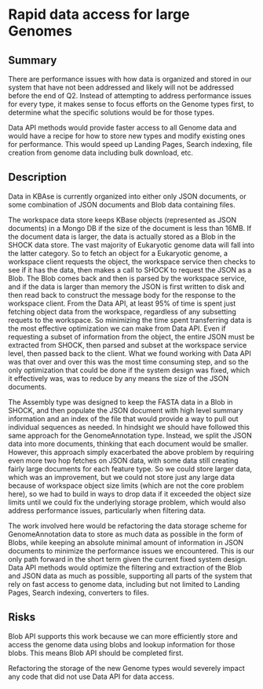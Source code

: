 # Rapid data access for large Genomes

## Summary

There are performance issues with how data is organized and stored in our system that have not been addressed and likely will not be addressed before the end of Q2.  Instead of attempting to address performance issues for every type, it makes sense to focus efforts on the Genome types first, to determine what the specific solutions would be for those types.

Data API methods would provide faster access to all Genome data and would have a recipe for how to store new types and modify existing ones for performance.  This would speed up Landing Pages, Search indexing, file creation from genome data including bulk download, etc.

## Description

Data in KBAse is currently organized into either only JSON documents, or some combination of JSON documents and Blob data containing files.

The workspace data store keeps KBase objects (represented as JSON documents) in a Mongo DB if the size of the document is less than 16MB.  If the document data is larger, the data is actually stored as a Blob in the SHOCK data store.  The vast majority of Eukaryotic genome data will fall into the latter category.  So to fetch an object for a Eukaryotic genome, a workspace client requests the object, the workspace service then checks to see if it has the data, then makes a call to SHOCK to request the JSON as a Blob.  The Blob comes back and then is parsed by the workspace service, and if the data is larger than memory the JSON is first written to disk and then read back to construct the message body for the response to the workspace client.  From the Data API, at least 95% of time is spent just fetching object data from the workspace, regardless of any subsetting requets to the workspace.  So minimizing the time spent transferring data is the most effective optimization we can make from Data API.  Even if requesting a subset of information from the object, the entire JSON must be extracted from SHOCK, then parsed and subset at the workspace service level, then passed back to the client.  What we found working with Data API was that over and over this was the most time consuming step, and so the only optimization that could be done if the system design was fixed, which it effectively was, was to reduce by any means the size of the JSON documents.

The Assembly type was designed to keep the FASTA data in a Blob in SHOCK, and then populate the JSON document with high level summary information and an index of the file that would provide a way to pull out individual sequences as needed.  In hindsight we should have followed this same approach for the GenomeAnnotation type.  Instead, we split the JSON data into more documents, thinking that each document would be smaller.  However, this approach simply exacerbated the above problem by requiring even more two hop fetches on JSON data, with some data still creating fairly large documents for each feature type.  So we could store larger data, which was an improvement, but we could not store just any large data because of workspace object size limits (which are not the core problem here), so we had to build in ways to drop data if it exceeded the object size limits until we could fix the underlying storage problem, which would also address performance issues, particularly when filtering data.

The work involved here would be refactoring the data storage scheme for GenomeAnnotation data to store as much data as possible in the form of Blobs, while keeping an absolute minimal amount of information in JSON documents to minimize the performance issues we encountered.  This is our only path forward in the short term given the current fixed system design.  Data API methods would optimize the filtering and extraction of the Blob and JSON data as much as possible, supporting all parts of the system that rely on fast access to genome data, including but not limited to Landing Pages, Search indexing, converters to files.

## Risks

Blob API supports this work because we can more efficiently store and access the genome data using blobs and lookup information for those blobs.  This means Blob API should be completed first.

Refactoring the storage of the new Genome types would severely impact any code that did not use Data API for data access.
